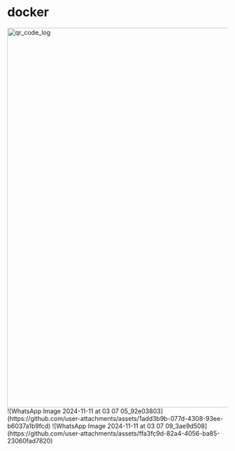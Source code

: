 # docker
<img width="867" alt="qr_code_log" src="https://github.com/user-attachments/assets/61c33219-5e30-4e0d-9943-22685d7acfa5">
![WhatsApp Image 2024-11-11 at 03 07 05_92e03803](https://github.com/user-attachments/assets/1add3b9b-077d-4308-93ee-b6037a1b9fcd)
![WhatsApp Image 2024-11-11 at 03 07 09_3ae9d508](https://github.com/user-attachments/assets/ffa3fc9d-82a4-4056-ba85-23060fad7820)
